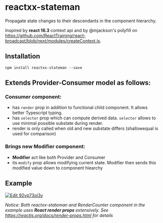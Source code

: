 # reactxx-stateman

Propagate state changes to their descendants in the component hierarchy.

Inspired by **react 16.3** context api and by @mjackson's polyfill on https://github.com/ReactTraining/react-broadcast/blob/next/modules/createContext.js. 

## Installation

```npm install reactxx-stateman --save```

## Extends Provider-Consumer model as follows:

### **Consumer** component:
- has ```render``` prop in addition to functional child component. It allows better Typescript typing.
- has ```selector``` prop which can compute derived data. ```selector``` allows to use minimal possible substate during render.
- render is only called when old and new substate differs (shallowequal is used for comparison)

### Brings new Modifier component:
- **Modifier** act like both Provider and Consumer
- its ```modify``` prop allows modifying current state. Modifier then sends this modified value down to component hiearchy

## Example

[![Edit 92vp73oj3y](https://codesandbox.io/static/img/play-codesandbox.svg)](https://codesandbox.io/s/92vp73oj3y?module=%2Fsrc%2Fapp.tsx)

*Notice: Both reactxx-stateman and RenderCounter component in the example uses **React render props** extensively. 
See https://reactjs.org/docs/render-props.html for details*
